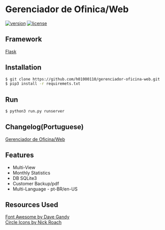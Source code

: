 # Gerenciador de Ofinica/Web
[![version](https://img.shields.io/badge/version-v_0.0.2-blue.svg?style=flat-square)](https://h01000110.github.io/20161120/gerenciador-oficina-web)
[![license](https://img.shields.io/badge/license-MIT-green.svg?style=flat-square)](https://github.com/h01000110/gerenciador-oficina-web/blob/master/LICENSE)

## Framework
[Flask](http://flask.pocoo.org/)

## Installation
```bash
$ git clone https://github.com/h01000110/gerenciador-oficina-web.git  
$ pip3 install -r requiremets.txt  
```

## Run
```bash
$ python3 run.py runserver
```

## Changelog(Portuguese)
[Gerenciador de Oficina/Web](https://h01000110.github.io/20161120/gerenciador-oficina-web)

## Features
* Multi-View  
* Monthly Statistics  
* DB SQLite3  
* Customer Backup/pdf  
* Multi-Language - pt-BR/en-US  

## Resources Used
[Font Awesome by Dave Gandy](http://fontawesome.io)  
[Circle Icons by Nick Roach](https://www.elegantthemes.com/blog/freebie-of-the-week/beautiful-flat-icons-for-free)
